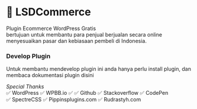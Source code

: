 # 🏪 LSDCommerce
Plugin Ecommerce WordPress Gratis\
bertujuan untuk membantu para penjual berjualan secara online\
menyesuaikan pasar dan kebiasaan pembeli di Indonesia.

### Develop Plugin
Untuk membantu mendevelop plugin ini anda hanya perlu install plugin, dan membaca dokumentasi plugin disini


*Special Thanks*\
✅ WordPress ✅ WPBB.io ✅ ✅ Github ✅ Stackoverflow ✅ CodePen\
✅ SpectreCSS ✅ Pippinsplugins.com ✅ Rudrastyh.com 